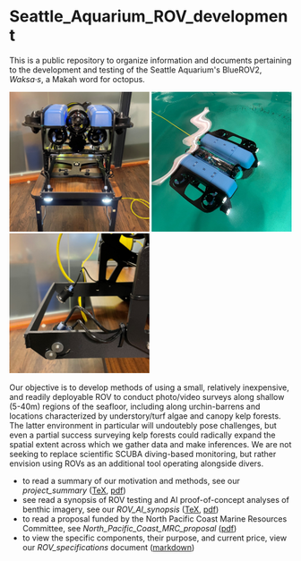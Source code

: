 # Seattle_Aquarium_ROV_development
This is a public repository to organize information and documents pertaining to the development and testing of the Seattle Aquarium's BlueROV2, _Waksa·s_, a Makah word for octopus. 

<p>
  <img src="photos/ROV_front.jpg" width="250" height="250" />
  <img src="photos/ROV_tank.jpg" width="250" height="250" />
  <img src="photos/ROV_frame.jpg" width="250" height="250" />
</p>

Our objective is to develop methods of using a small, relatively inexpensive, and readily deployable ROV to conduct photo/video surveys along shallow (5-40m) regions of the seafloor, including along urchin-barrens and locations characterized by understory/turf algae and canopy kelp forests. The latter environment in particular will undoutebly pose challenges, but even a partial success surveying kelp forests could radically expand the spatial extent across which we gather data and make inferences. We are not seeking to replace scientific SCUBA diving-based monitoring, but rather envision using ROVs as an additional tool operating alongside divers. 

* to read a summary of our motivation and methods, see our _project_summary_ ([TeX](https://github.com/zhrandell/Seattle_Aquarium_ROV_development/blob/main/documents/project_summary/CCR_summary_document.tex), [pdf](https://github.com/zhrandell/Seattle_Aquarium_ROV_development/blob/main/documents/project_summary/CCR_summary_document.pdf))
* see read a synopsis of ROV testing and AI proof-of-concept analyses of benthic imagery, see our _ROV_AI_synopsis_ ([TeX](https://github.com/zhrandell/Seattle_Aquarium_ROV_development/blob/main/documents/ROV_AI_synopsis/ROV_AI_synopsis.tex), [pdf](https://github.com/zhrandell/Seattle_Aquarium_ROV_development/blob/main/documents/ROV_AI_synopsis/ROV_AI_synopsis.pdf)) 
* to read a proposal funded by the North Pacific Coast Marine Resources Committee, see _North_Pacific_Coast_MRC_proposal_ ([pdf](https://github.com/zhrandell/Seattle_Aquarium_ROV_development/blob/main/documents/North_Pacific_Coast_MRC_proposal/ROV_pilotStudy_NPC-MRC_proposal%2021-23.pdf)) 
* to view the specific components, their purpose, and current price, view our _ROV_specifications_ document ([markdown](https://github.com/zhrandell/Seattle_Aquarium_ROV_development/blob/main/documents/ROV_specifications.md))


